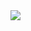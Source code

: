 <img src="https://5g4fctc7ysvibfijbbsg2hcqfm0utifb.lambda-url.eu-west-2.on.aws/graph/github/ryanmab/coverage?token=88f90351b6ac5ff3b37dec111714c05195803089cdba6892cc">